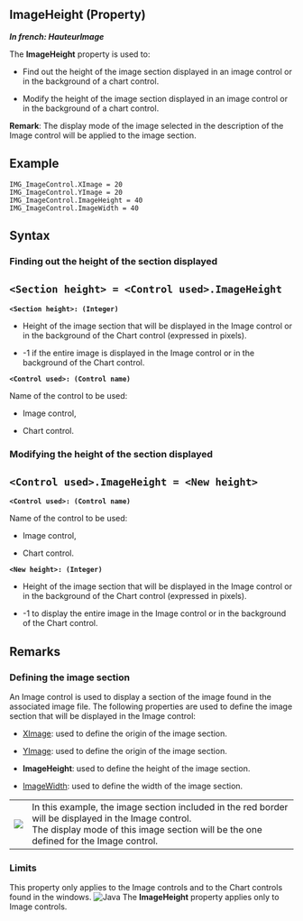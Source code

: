 


## ImageHeight (Property)

***In french: HauteurImage***
	



<a name="XUse"></a>
<a name="Use"></a>
<a name="description"></a>
The **ImageHeight** property is used to:

- Find out the height of the image section displayed in an image control or in the background of a chart control.

- Modify the height of the image section displayed in an image control or in the background of a chart control.




**Remark**: The display mode of the image selected in the description of the Image control will be applied to the image section.




<a name="Example1"></a>
<a name="sample_code"></a>

## Example


```wl
IMG_ImageControl.XImage = 20
IMG_ImageControl.YImage = 20
IMG_ImageControl.ImageHeight = 40
IMG_ImageControl.ImageWidth = 40
```

<a name="XSYNTAX"></a>
<a name="SYNTAX1"></a>

## Syntax

### Finding out the height of the section displayed

`<Section height> = <Control used>.ImageHeight`
---

**`<Section height>: (Integer)`**



- Height of the image section that will be displayed in the Image control or in the background of the Chart control (expressed in pixels). 

- -1 if the entire image is displayed in the Image control or in the background of the Chart control.




**`<Control used>: (Control name)`**

Name of the control to be used: 

- Image control,

- Chart control. 





<a name="SYNTAX2"></a>

### Modifying the height of the section displayed

`<Control used>.ImageHeight = <New height>`
---

**`<Control used>: (Control name)`**

Name of the control to be used: 

- Image control,

- Chart control.




**`<New height>: (Integer)`**



- Height of the image section that will be displayed in the Image control or in the background of the Chart control (expressed in pixels). 

- -1 to display the entire image in the Image control or in the background of the Chart control.  






<a name="NOTE0"></a>
<a name="NOTE0_1"></a>

## Remarks


### Defining the image section
<a name="defining_the_image_section_ELTPARAGRAPHE000069"></a>

An Image control is used to display a section of the image found in the associated image file. The following properties are used to define the image section that will be displayed in the Image control:

- [XImage](../Proprietes/2510139.md): used to define the origin of the image section.

- [YImage](../Proprietes/2510046.md): used to define the origin of the image section.

- **ImageHeight**: used to define the height of the image section.

- [ImageWidth](../Proprietes/2510066.md): used to define the width of the image section.





|   |   |
| --- | --- |
| ![](https://doc.pcsoft.fr/en-US/images/image.awp?langid=3&name=PortionImage.gif)<br> | In this example, the image section included in the red border will be displayed in the Image control.<br>The display mode of this image section will be the one defined for the Image control. |


<a name="NOTE0_2"></a>


### Limits
<a name="limits_ELTPARAGRAPHE000096"></a>This property only applies to the Image controls and to the Chart controls found in the windows.
![Java](https://doc.pcsoft.fr/ext/images/us/JAVA.png) The **ImageHeight** property applies only to Image controls.


